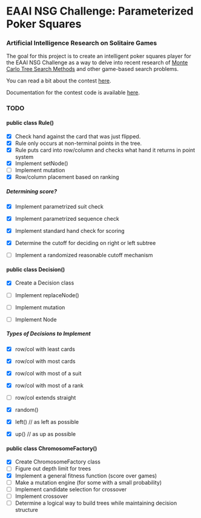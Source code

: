 # EAAI NSG Challenge: Parameterized Poker Squares
### Artificial Intelligence Research on Solitaire Games

The goal for this project is to create an intelligent poker squares player for the EAAI NSG Challenge as a way to delve into recent research of [Monte Carlo Tree Search Methods](http://www.cameronius.com/cv/mcts-survey-master.pdf) and other game-based search problems.

You can read a bit about the contest [here](http://tinyurl.com/ppokersqrs).

Documentation for the contest code is available [here](http://cs.gettysburg.edu/~tneller/games/pokersquares/eaai/dist/141017/doc/index.html).

### TODO
#### public class Rule()
- [x] Check hand against the card that was just flipped.
- [x] Rule only occurs at non-terminal points in the tree.
- [x] Rule puts card into row/column and checks what hand it returns in point system
- [x] Implement setNode()
- [ ] Implement mutation
- [x] Row/column placement based on ranking

##### Determining score?

- [x] Implement parametrized suit check
- [x] Implement parametrized sequence check
- [x] Implement standard hand check for scoring
- [x] Determine the cutoff for deciding on right or left subtree
- [ ] Implement a randomized reasonable cutoff mechanism


#### public class Decision()

- [x] Create a Decision class
- [ ] Implement replaceNode()
- [ ] Implement mutation
- [ ] Implement Node


##### Types of Decisions to Implement
- [x] row/col with least cards
- [x] row/col with most cards
- [x] row/col with most of a suit
- [x] row/col with most of a rank
- [ ] row/col extends straight
- [x] random()
- [x] left() // as left as possible
- [x] up() // as up as possible


#### public class ChromosomeFactory()

- [x] Create ChromosomeFactory class
- [ ] Figure out depth limit for trees
- [x] Implement a general fitness function (score over games)
- [ ] Make a mutation engine (for some with a small probability)
- [ ] Implement candidate selection for crossover
- [ ] Implement crossover
- [ ] Determine a logical way to build trees while maintaining decision structure

